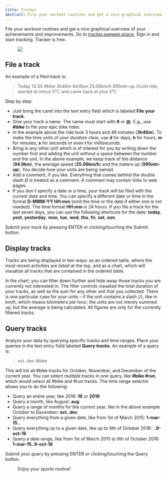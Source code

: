 ```yaml
---
title: Tracker
abstract: File your workout routines and get a nice graphical overview of your achievements and improvements.
---
```


File your workout routines and get a nice graphical overview of your achievements and improvements. Go to [tracker.peewee.space](http://tracker.peewee.space), Sign in and start tracking. Tracker is free.

<figure>
<a href="http://tracker.peewee.space"><img src="/img/tracker/tracker.jpg" /></a>
</figure>

## File a track

An example of a filed track is:

> Today 13:30 #bike 3h46m 94.6km 25.06km/h 995mtr-up //cold ride, started at minus 5°C and came back at plus 5°C

Step by step:

- Just bring the caret into the text entry field which is labeled **File your track**.
- Give your track a name. The name must start with **#** or **@**. E.g., use **#bike** to file your epic bike rides.
- In the example above the ride took 3 hours and 46 minutes (**3h46m**). To make the time units of your duration clear, use **d** for days, **h** for hours, **m** for minutes, **s** for seconds or even **i** for milliseconds.
- Bring in any other unit which is of interest for you by writing down the number first and adding the unit without a space between the number and the unit. In the above example, we keep track of the distance (**94.6km**), the average speed (**25.06km/h**) and the meters up (**995mtr-up**). You decide how your units are being named.
- Add a comment, if you like. Everything that comes behind the double slash **//** is treated as a comment. A comment may contain links to web pages.
- If you don´t specify a date or a time, your track will be filed with the current date and time. You can specify a different date or time in the format **D-MMM-YY HH:mm** (omit the time or the date if either one is not needed). The time format **HH:mm** is 24 hours. If you file a track for the last seven days, you can use the following shortcuts for the date: **today**, **yest**, **yesterday**, **mon**, **tue**, **wed**, **thu**, **fri**, **sat**, **sun**.

Submit your track by pressing ENTER or clicking/touching the Submit button.

## Display tracks

Tracks are being displayed in two ways: as an ordered table, where the most recent activities are listed at the top,
and as a chart, which will visualize all tracks that are contained in the ordered table.

In the chart, you can filter down further and hide away those tracks you are currently not interested in.
The filter controls visualize the total duration of your tracks, as well as the sum for any other unit that you collected.
There is one particular case for your units – if the unit contains a slash (/), like in km/h, which means kilometers per hour, the units are not merely summed up, but the average is being calculated. All figures are only for the currently filtered tracks.

## Query tracks

Analyze your data by querying specific tracks and time ranges. Place your queries in the text entry field labeled **Query tracks**. An example of a query is:

> oct..dec #bike

This will list all #bike tracks for October, November, and December of the current year. You can select multiple tracks in one query, like **#bike #run**, which would select all #bike and #run tracks. The time range selector allows you to do the following:

- Query an entire year, like 2016: **16** or **2016**
- Query a month, like August: **aug**
- Query a range of months for the current year, like in the above example October to December: **oct..dec**
- Query everything from a given date, like from 1st of March 2015: **1-mar-15..**
- Query everything up to a given date, like up to 9th of October 2016: **..9-oct-16**
- Query a date range, like from 1st of March 2015 to 9th of October 2016: **1-mar-15..9-oct-16**

Submit your query by pressing ENTER or clicking/touching the Query button.

<figure>Enjoy your sports routine!</figure>
